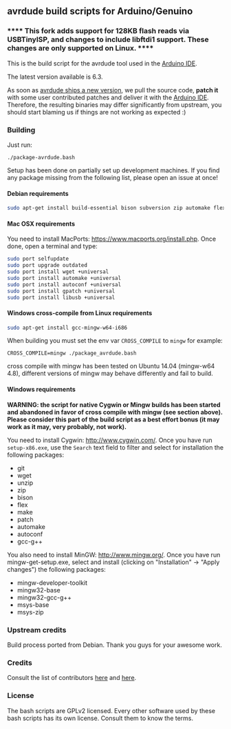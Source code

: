 ## avrdude build scripts for Arduino/Genuino 

### **** This fork adds support for 128KB flash reads via USBTinyISP, and changes to include libftdi1 support.  These changes are only supported on Linux. ****

This is the build script for the avrdude tool used in the [Arduino IDE](http://arduino.cc/).

The latest version available is 6.3.

As soon as [avrdude ships a new version](http://www.nongnu.org/avrdude/), we pull the source code, **patch it** with some user contributed patches and deliver it with the [Arduino IDE](http://arduino.cc/).
Therefore, the resulting binaries may differ significantly from upstream, you should start blaming us if things are not working as expected :)

### Building

Just run:

```
./package-avrdude.bash
```

Setup has been done on partially set up development machines.
If you find any package missing from the following list, please open an issue at once!

#### Debian requirements

```bash
sudo apt-get install build-essential bison subversion zip automake flex pkg-config libftdi1-dev libtool libelf-dev wget
```

#### Mac OSX requirements

You need to install MacPorts: https://www.macports.org/install.php. Once done, open a terminal and type:

```bash
sudo port selfupdate
sudo port upgrade outdated
sudo port install wget +universal
sudo port install automake +universal
sudo port install autoconf +universal
sudo port install gpatch +universal
sudo port install libusb +universal
```

#### Windows cross-compile from Linux requirements

```bash
sudo apt-get install gcc-mingw-w64-i686
```

When building you must set the env var `CROSS_COMPILE` to `mingw` for example:

```
CROSS_COMPILE=mingw ./package_avrdude.bash
```

cross compile with mingw has been tested on Ubuntu 14.04 (mingw-w64 4.8), different versions of mingw may behave differently and fail to build.

#### Windows requirements

**WARNING: the script for native Cygwin or Mingw builds has been started and abandoned in favor of cross
compile with mingw (see section above). Please consider this part of the build script as a best effort
bonus (it may work as it may, very probably, not work).**

You need to install Cygwin: http://www.cygwin.com/. Once you have run `setup-x86.exe`, use the `Search` text field to filter and select for installation the following packages:

- git
- wget
- unzip
- zip
- bison
- flex
- make
- patch
- automake
- autoconf
- gcc-g++

You also need to install MinGW: http://www.mingw.org/. Once you have run mingw-get-setup.exe, select and install (clicking on "Installation" -> "Apply changes") the following packages:

- mingw-developer-toolkit
- mingw32-base
- mingw32-gcc-g++
- msys-base
- msys-zip

### Upstream credits

Build process ported from Debian. Thank you guys for your awesome work.

### Credits

Consult the list of contributors [here](https://github.com/arduino/avrdude-build-scripts/graphs/contributors) and [here](https://github.com/arduino/toolchain-avr/graphs/contributors).

### License

The bash scripts are GPLv2 licensed. Every other software used by these bash scripts has its own license. Consult them to know the terms.

